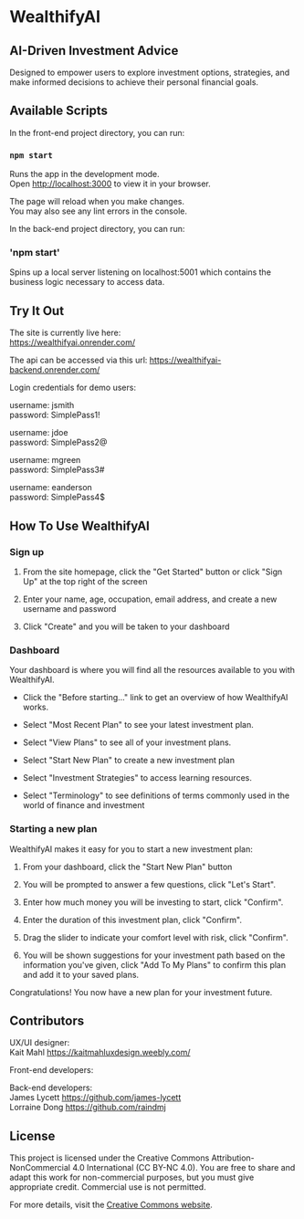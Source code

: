 # WealthifyAI
## AI-Driven Investment Advice
Designed to empower users to explore investment options, strategies, and make informed decisions to achieve their personal financial goals. 

## Available Scripts

In the front-end project directory, you can run:

### `npm start`

Runs the app in the development mode.\
Open [http://localhost:3000](http://localhost:3000) to view it in your browser.

The page will reload when you make changes.\
You may also see any lint errors in the console.


In the back-end project directory, you can run:

### 'npm start'

Spins up a local server listening on localhost:5001 which contains the business logic necessary to access data.

## Try It Out
The site is currently live here:<br>
https://wealthifyai.onrender.com/

The api can be accessed via this url:
https://wealthifyai-backend.onrender.com/

Login credentials for demo users:


username: jsmith<br>
password: SimplePass1!<br>

username: jdoe<br>
password: SimplePass2@<br>

username: mgreen<br>
password: SimplePass3#<br>

username: eanderson<br>
password: SimplePass4$<br>


## How To Use WealthifyAI
### Sign up

1. From the site homepage, click the "Get Started" button or click "Sign Up" at the top right of the screen

2. Enter your name, age, occupation, email address, and create a new username and password

3. Click "Create" and you will be taken to your dashboard


### Dashboard
Your dashboard is where you will find all the resources available to you with WealthifyAI.

- Click the "Before starting..." link to get an overview of how WealthifyAI works.

- Select "Most Recent Plan" to see your latest investment plan.

- Select "View Plans" to see all of your investment plans.

- Select "Start New Plan" to create a new investment plan

- Select "Investment Strategies" to access learning resources.

- Select "Terminology" to see definitions of terms commonly used in the world of finance and investment


### Starting a new plan
WealthifyAI makes it easy for you to start a new investment plan:

1. From your dashboard, click the "Start New Plan" button

2. You will be prompted to answer a few questions, click "Let's Start".

3. Enter how much money you will be investing to start, click "Confirm".

4. Enter the duration of this investment plan, click "Confirm".

5. Drag the slider to indicate your comfort level with risk, click "Confirm".

6. You will be shown suggestions for your investment path based on the information you've given, click "Add To My Plans" to confirm this plan and add it to your saved plans.

Congratulations! You now have a new plan for your investment future.


## Contributors
UX/UI designer:<br>
Kait Mahl
https://kaitmahluxdesign.weebly.com/

Front-end developers:<br>



Back-end developers:<br>
James Lycett
https://github.com/james-lycett
<br>
Lorraine Dong 
https://github.com/raindmj



## License

This project is licensed under the Creative Commons Attribution-NonCommercial 4.0 International (CC BY-NC 4.0). You are free to share and adapt this work for non-commercial purposes, but you must give appropriate credit. Commercial use is not permitted.

For more details, visit the [Creative Commons website](https://creativecommons.org/licenses/by-nc/4.0/).
